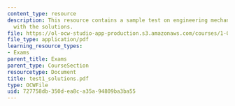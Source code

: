 ```yaml
---
content_type: resource
description: This resource contains a sample test on engineering mechanics, along
  with the solutions.
file: https://ol-ocw-studio-app-production.s3.amazonaws.com/courses/1-060-engineering-mechanics-ii-spring-2006/727758db350dea8ca35a94809ba3ba55_test1_solutions.pdf
file_type: application/pdf
learning_resource_types:
- Exams
parent_title: Exams
parent_type: CourseSection
resourcetype: Document
title: test1_solutions.pdf
type: OCWFile
uid: 727758db-350d-ea8c-a35a-94809ba3ba55
---
```

